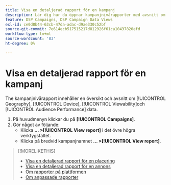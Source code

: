 ```yaml
---
title: Visa en detaljerad rapport för en kampanj
description: Lär dig hur du öppnar kampanjnivårapporter med avsnitt om Geografi, Enhet, Visningsbarhet och Prestandadata för målgrupp.
feature: DSP Campaigns, DSP Campaign Data Views
exl-id: ce0d8b44-63cb-47da-adac-d9ae330c52bf
source-git-commit: 7e614ecb517515217d812926f61ca10437820efd
workflow-type: tm+mt
source-wordcount: '83'
ht-degree: 0%

---
```


# Visa en detaljerad rapport för en kampanj

The <!--legacy --> kampanjnivårapport innehåller en översikt och avsnitt om [!UICONTROL Geography], [!UICONTROL Device], [!UICONTROL Viewability]och [!UICONTROL Audience Performance] data.

1. På huvudmenyn klickar du på **[!UICONTROL Campaigns]**.
1. Gör något av följande:
   * Klicka **... >[!UICONTROL View report]** i det övre högra verktygsfältet.
   * Klicka på bredvid kampanjnamnet  **... >[!UICONTROL View report]**.

>[!MORELIKETHIS]
>
>* [Visa en detaljerad rapport för en placering](/help/dsp/campaign-management/placements/placement-view-report.md)
>* [Visa en detaljerad rapport för en annons](/help/dsp/campaign-management/ads/ad-view-report.md)
>* [Om rapporter på plattformen](/help/dsp/campaign-management/reports/campaign-reports-about.md)
>* [Om anpassade rapporter](/help/dsp/reports/report-about.md)

